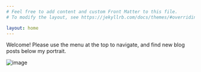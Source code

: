 ```yaml
---
# Feel free to add content and custom Front Matter to this file.
# To modify the layout, see https://jekyllrb.com/docs/themes/#overriding-theme-defaults

layout: home
---
```


Welcome! Please use the menu at the top to navigate, and find new blog posts below my portrait.

![image](/assets/images/portrait.jpg)